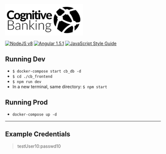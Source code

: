 <a href="https://banking.ganymed.me">
<img src="https://raw.githubusercontent.com/trahloff/Fallstudie/master/logoBlack_small.png" style="width: 50%; height: 50%" />
</a>


[![NodeJS v8](https://img.shields.io/badge/node-8.0.0-blue.svg)](https://nodejs.org/en/)
[![Angular 1.5.1](https://img.shields.io/badge/angular-1.5.1-blue.svg)](https://angularjs.org/)
[![JavaScript Style Guide](https://img.shields.io/badge/code_style-standard-brightgreen.svg)](https://standardjs.com)


## Running Dev

- `$ docker-compose start cb_db -d`
- `$ cd ./cb_frontend`
- `$ npm run dev`
- In a new terminal, same directory: `$ npm start`

## Running Prod

- `docker-compose up -d`

---

## Example Credentials

> testUser10:passwd10
